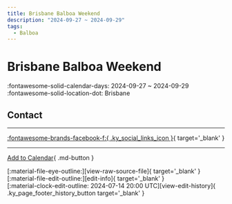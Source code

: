 ```yaml
---
title: Brisbane Balboa Weekend
description: "2024-09-27 ~ 2024-09-29"
tags:
  - Balboa
---
```


# Brisbane Balboa Weekend 

:fontawesome-solid-calendar-days: 2024-09-27 ~ 2024-09-29  
:fontawesome-solid-location-dot: Brisbane  

## Contact


---

 [:fontawesome-brands-facebook-f:{ .ky_social_links_icon }](https://www.facebook.com/events/s/brisbane-balboa-weekend-2024/419963983722782){ target='_blank' }

---

[Add to Calendar](https://swing.news/ics/en/2024/au/brisbane-balboa-weekend-2024.ics){ .md-button }

<div class="ky_page_footer" markdown>
<div class="ky_page_footer_trailing" markdown="span">
[:material-file-eye-outline:][view-raw-source-file]{ target='_blank' }
[:material-file-edit-outline:][edit-info]{ target='_blank' }
</div>
<div class="ky_page_footer_leading" markdown="span">
[:material-clock-edit-outline: 2024-07-14 20:00 UTC][view-edit-history]{ .ky_page_footer_history_button target='_blank' }
</div>
</div>

[view-raw-source-file]: https://github.com/swingdance/events/blob/main/2024/au/brisbane-balboa-weekend-2024.json "View Raw Source File"
[edit-info]: https://github.com/swingdance/events/issues/new?assignees=&labels=update+event&projects=&template=03-update_entity.yml&title=%5B2024%2Fau%5D%20Brisbane%20Balboa%20Weekend&region=au&year=2024&id=brisbane-balboa-weekend-2024&name=Brisbane%20Balboa%20Weekend&org_id= "Edit Info"

[view-edit-history]: https://github.com/swingdance/events/commits/main/2024/au/brisbane-balboa-weekend-2024.json "View Edit History"
